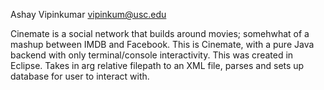 Ashay Vipinkumar
vipinkum@usc.edu

Cinemate is a social network that builds around movies; somehwhat of a mashup between IMDB and Facebook.
This is Cinemate, with a pure Java backend with only terminal/console interactivity. This was created in Eclipse.
Takes in arg relative filepath to an XML file, parses and sets up database for user to interact with.
